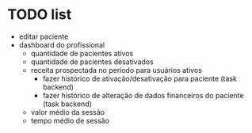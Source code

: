 # TODO list

- editar paciente
- dashboard do profissional
  - quantidade de pacientes ativos
  - quantidade de pacientes desativados
  - receita prospectada no período para usuários ativos
    - fazer histórico de ativação/desativação para paciente (task backend)
    - fazer histórico de alteração de dados financeiros do paciente (task backend)
  - valor médio da sessão
  - tempo médio de sessão
